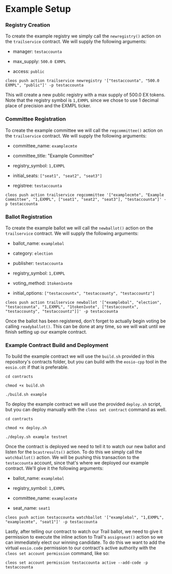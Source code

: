 # Example Setup

### Registry Creation

To create the example registry we simply call the `newregistry()` action on the `trailservice` contract. We will supply the following arguments:

- manager: `testaccounta`

- max_supply: `500.0 EXMPL`

- access: `public`

```
cleos push action trailservice newregistry '["testaccounta", "500.0 EXMPL", "public"]' -p testaccounta
```

This will create a new public registry with a max supply of 500.0 EX tokens. Note that the registry symbol is `1,EXMPL` since we chose to use 1 decimal place of precision and the EXMPL ticker.

### Committee Registration

To create the example committee we will call the `regcommittee()` action on the `trailservice` contract. We will supply the following arguments:

- committee_name: `examplecmte`

- committee_title: "Example Committee"

- registry_symbol: `1,EXMPL`

- initial_seats: `["seat1", "seat2", "seat3"]`

- registree: `testaccounta`

```
cleos push action trailservice regcommittee '["examplecmte", "Example Committee", "1,EXMPL", ["seat1", "seat2", "seat3"], "testaccounta"]' -p testaccounta
```

### Ballot Registration

To create the example ballot we will call the `newballot()` action on the `trailservice` contract. We will supply the following arguments:

- ballot_name: `examplebal`

- category: `election`

- publisher: `testaccounta`

- registry_symbol: `1,EXMPL`

- voting_method: `1token1vote`

- initial_options: `["testaccountx", "testaccounty", "testaccountz"]`

```
cleos push action trailservice newballot '["examplebal", "election", "testaccounta", "1,EXMPL", "1token1vote", ["testaccountx", "testaccounty", "testaccountz"]]' -p testaccounta
```

Once the ballot has been registered, don't forget to actually begin voting be calling `readyballot()`. This can be done at any time, so we will wait until we finish setting up our example contract.

### Example Contract Build and Deployment

To build the example contract we will use the `build.sh` provided in this repository's contracts folder, but you can build with the `eosio-cpp` tool in the `eosio.cdt` if that is preferable.

```
cd contracts

chmod +x build.sh

./build.sh example
```

To deploy the example contract we will use the provided `deploy.sh` script, but you can deploy manually with the `cleos set contract` command as well.

```
cd contracts

chmod +x deploy.sh

./deploy.sh example testnet
```

Once the contract is deployed we need to tell it to watch our new ballot and listen for the `bcastresults()` action. To do this we simply call the `watchballot()` action. We will be pushing this transaction to the `testaccounta` account, since that's where we deployed our example contract. We'll give it the following arguments:

- ballot_name: `examplebal`

- registry_symbol: `1,EXMPL`

- committee_name: `examplecmte`

- seat_name: `seat1`

```
cleos push action testaccounta watchballot '["examplebal", "1,EXMPL", "examplecmte", "seat1"]' -p testaccounta
```

Lastly, after telling our contract to watch our Trail ballot, we need to give it permission to execute the inline action to Trail's `assignseat()` action so we can immediately elect our winning candidate. To do this we want to add the virtual `eosio.code` permission to our contract's active authority with the `cleos set account permission` command, like so:

```
cleos set account permission testaccounta active --add-code -p testaccounta
```
